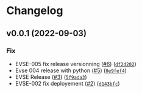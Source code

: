 # Changelog

<!--next-version-placeholder-->

## v0.0.1 (2022-09-03)
### Fix
* EVSE-005 fix release versionning ([#6](https://github.com/YHallouard/Shell_ai_evse/issues/6)) ([`df2d202`](https://github.com/YHallouard/Shell_ai_evse/commit/df2d202aae2fb657c7bac84c7d7a36cfd2060533))
* Evse 004 release with python ([#5](https://github.com/YHallouard/Shell_ai_evse/issues/5)) ([`0e9fef4`](https://github.com/YHallouard/Shell_ai_evse/commit/0e9fef47ad741fe6da6aa410274398118223c55c))
* EVSE Release ([#3](https://github.com/YHallouard/Shell_ai_evse/issues/3)) ([`5f9ada3`](https://github.com/YHallouard/Shell_ai_evse/commit/5f9ada3dbcd0fd5a859c2c12f7568d3e6c4486ad))
* EVSE-002 fix deployement ([#2](https://github.com/YHallouard/Shell_ai_evse/issues/2)) ([`d143bfc`](https://github.com/YHallouard/Shell_ai_evse/commit/d143bfc02f744af16aa5798e7b62f95c7d60d276))
